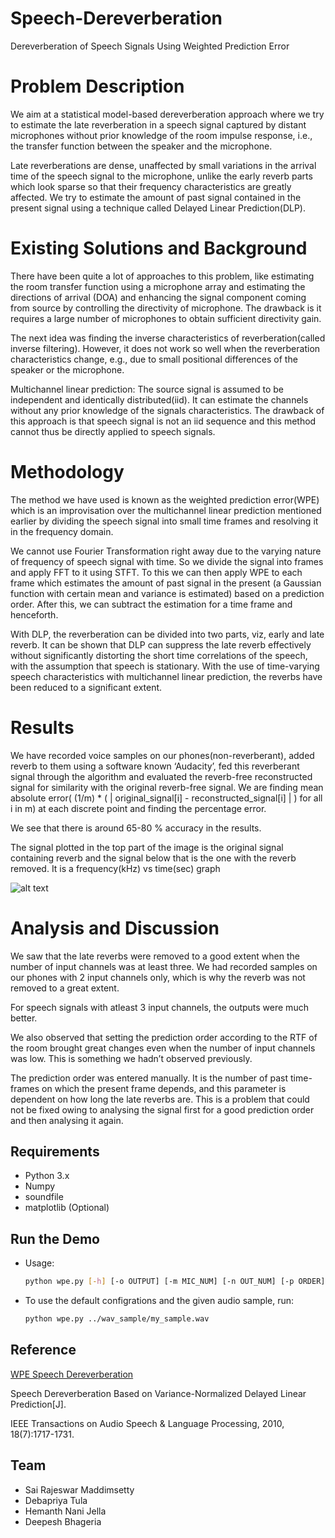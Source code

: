 # Speech-Dereverberation
Dereverberation of Speech Signals Using Weighted Prediction Error
# Problem Description

We aim at a statistical model-based dereverberation approach where we try to estimate the late reverberation in a speech signal captured by distant microphones without prior knowledge of the room impulse response, i.e., the transfer function between the speaker and the microphone.


Late reverberations are dense, unaffected by small variations in the arrival time of the speech signal to the microphone, unlike the early reverb parts which look sparse so that their frequency characteristics are greatly affected. We try to estimate the amount of past signal contained in the present signal using a technique called Delayed Linear Prediction(DLP). 

# Existing Solutions and Background

There have been quite a lot of approaches to this problem, like estimating the room transfer function using a microphone array and estimating the directions  of arrival (DOA) and enhancing the signal component coming from source by controlling the directivity of microphone. The drawback is it requires a large number of microphones to obtain sufficient directivity gain.



The next idea was  finding the inverse characteristics of reverberation(called inverse filtering). However, it does not work so well when the reverberation characteristics change, e.g., due to small positional differences of the speaker or the microphone. 



Multichannel linear prediction: The source signal is assumed to be independent and identically distributed(iid). It can estimate the channels without any prior knowledge of the signals characteristics. The drawback of this approach is that speech signal is not an iid sequence and this method cannot thus be directly applied to speech signals.

# Methodology

The method we have used is known as the  weighted prediction error(WPE) which is an improvisation over the multichannel linear prediction mentioned earlier by dividing the speech signal into small time frames and resolving it in the frequency domain. 


We cannot use Fourier Transformation right away due to the varying nature of frequency of speech signal with time. So we divide the signal into frames and apply FFT to it using STFT. To this we can then apply WPE to each frame which estimates the amount of past signal in the present (a Gaussian function with certain mean and variance is estimated) based on a prediction order. After this, we can subtract the estimation for a time frame and henceforth.



With DLP, the reverberation can be divided into two parts, viz, early and late reverb. It can be shown that DLP can suppress the late reverb effectively without significantly distorting the short time correlations of the speech, with the assumption that speech is stationary. With the use of time-varying speech characteristics with multichannel linear prediction, the reverbs have been reduced to a significant extent.


# Results

We have recorded voice samples on our phones(non-reverberant), added reverb to them using a software known ‘Audacity’, fed this reverberant signal through the algorithm and evaluated the reverb-free reconstructed signal for similarity with the original reverb-free signal. We are finding mean absolute error( (1/m) * ( | original_signal[i] - reconstructed_signal[i] | ) for all i in m) at each discrete point and finding the percentage error.



We see that there is around 65-80 % accuracy in the results.



The signal plotted in the top part of the image is the original signal containing reverb and the signal below that is the one with the 
reverb removed. It is a frequency(kHz) vs time(sec) graph

![alt text](https://github.com/mrajeswarasai/Speech-Dereverberation/blob/master/graph.png)

# Analysis and Discussion

We saw that the late reverbs were removed to a good extent when the number of input channels was at least three. We had recorded samples on our phones with 2 input channels only, which is why the reverb was not removed to a great extent.



For speech signals with atleast  3 input channels, the outputs were  much better. 



We also observed that setting the prediction order according to the RTF of the room brought great changes even when the  number of input channels was low. This is  something we hadn’t observed previously. 



The prediction order was entered manually. It is the number of past time-frames on which the present frame depends, and this parameter is dependent on how long the late reverbs are. This is a problem that could not be fixed owing to analysing the signal first for a good prediction order and then analysing it again.



## Requirements
 - Python 3.x
 - Numpy
 - soundfile
 - matplotlib (Optional) 

## Run the Demo
  - Usage:
    ```bash
    python wpe.py [-h] [-o OUTPUT] [-m MIC_NUM] [-n OUT_NUM] [-p ORDER] filename
    ```
  - To use the default configrations and the given audio sample, run:
    ```bash
    python wpe.py ../wav_sample/my_sample.wav
    ```

## Reference

[WPE Speech Dereverberation](http://www.kecl.ntt.co.jp/icl/signal/wpe/)

Speech Dereverberation Based on Variance-Normalized Delayed Linear Prediction[J]. 


IEEE Transactions on Audio Speech & Language Processing, 2010, 18(7):1717-1731.

## Team
 - Sai Rajeswar Maddimsetty
 - Debapriya Tula
 - Hemanth Nani Jella
 - Deepesh Bhageria
